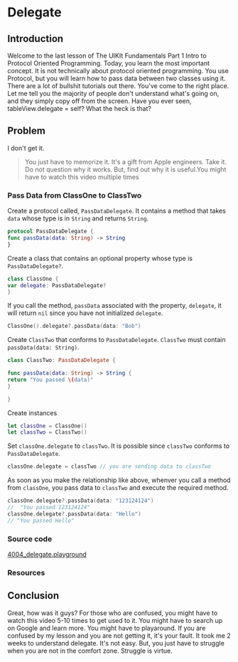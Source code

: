 # Delegate

## Introduction
Welcome to the last lesson of The UIKIt Fundamentals Part 1 Intro to Protocol Oriented Programming. Today, you learn the most important concept. It is not technically about protocol oriented programming. You use Protocol, but you will learn how to pass data between two classes using it. There are a lot of bullshit tutorials out there. You've come to the right place. Let me tell you the majority of people don't understand what's going on, and they simply copy off from the screen. Have you ever seen, tableView.delegate = self? What the heck is that?


## Problem
I don't get it.

> You just have to memorize it. It's a gift from Apple engineers. Take it. Do not question why it works. But, find out why it is useful.You might have to watch this video multiple times

### Pass Data from ClassOne to ClassTwo
Create a protocol called, `PassDataDelegate`. It contains a method that takes `data` whose type is in `String` and returns `String`.

```swift
protocol PassDataDelegate {
func passData(data: String) -> String
}
```

Create a class that contains an optional property whose type is `PassDataDelegate?`.
```swift
class ClassOne {
var delegate: PassDataDelegate?
}
```

If you call the method, `passData` associated with the property, `delegate`, it will return `nil` since you have not initialized `delegate`.

```swift
ClassOne().delegate?.passData(data: "Bob")
```

Create `ClassTwo` that conforms to `PassDataDelegate`.  `ClassTwo` must contain `passData(data: String)`.

```swift
class ClassTwo: PassDataDelegate {

func passData(data: String) -> String {
return "You passed \(data)"
}

}
```

Create instances
```swift
let classOne = ClassOne()
let classTwo = ClassTwo()
```

Set `classOne.delegate` to `classTwo`. It is possible since `classTwo` conforms to `PassDataDelegate`.
```swift
classOne.delegate = classTwo // you are sending data to classTwo
```

As soon as you make the relationship like above, whenver you call a method from `classOne`, you pass data to `classTwo` and execute the required method.

```swift
classOne.delegate?.passData(data: "123124124")
//  "You passed 123124124"
classOne.delegate?.passData(data: "Hello")
// "You passed Hello"
```

### Source code

[4004_delegate.playground](https://www.dropbox.com/sh/j7xreau3y2kq8bo/AACG17ayoM8W8JMM3O6jbB5ya?dl=0)

### Resources



## Conclusion
Great, how was it guys? For those who are confused, you might have to watch this video 5-10 times to get used to it. You might have to search up on Google and learn more. You might have to playaround. If you are confused by my lesson and you are not getting it, it's your fault. It took me 2 weeks to understand delegate. It's not easy. But, you just have to struggle when you are not in the comfort zone.  Struggle is virtue.
